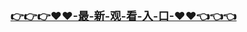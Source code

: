 </br>

<h3 class="heading-element" style="font-size:1.25em;font-weight:var(--base-text-weight-semibold, 600);color:#1F2328;font-family:-apple-system, BlinkMacSystemFont, &quot;background-color:#FFFFFF;">
	<a href="https://github.k596.com/20250311.html">👉👉👉♥♥-最-新-观-看-入-口-♥♥👈👈👈
</a>
</br>
